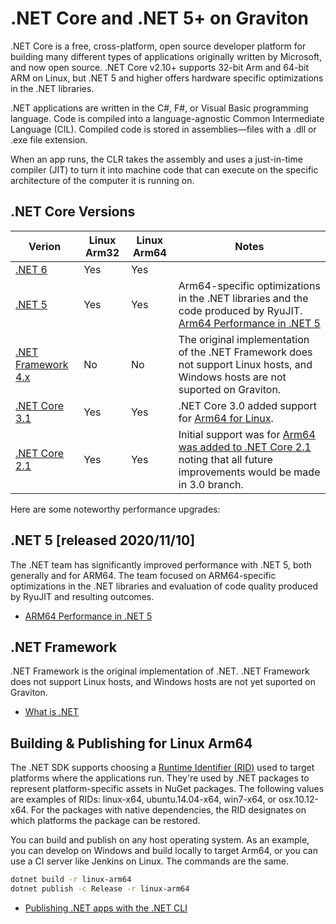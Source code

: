 # .NET Core and .NET 5+ on Graviton

.NET Core is a free, cross-platform, open source developer platform for building many different types of applications originally written by Microsoft, and now open source. .NET Core v2.10+ supports 32-bit Arm and 64-bit ARM on Linux, but .NET 5 and higher offers hardware specific optimizations in the .NET libraries.

.NET applications are written in the C#, F#, or Visual Basic programming language. Code is compiled into a language-agnostic Common Intermediate Language (CIL). Compiled code is stored in assemblies—files with a .dll or .exe file extension.

When an app runs, the CLR takes the assembly and uses a just-in-time compiler (JIT) to turn it into machine code that can execute on the specific architecture of the computer it is running on. 

## .NET Core Versions

Verion            | Linux Arm32   | Linux Arm64   | Notes
------------------|-----------|-----------|-------------
[.NET 6](https://dotnet.microsoft.com/download/dotnet/6.0) | Yes | Yes |  
[.NET 5](https://dotnet.microsoft.com/download/dotnet/5.0) | Yes | Yes | Arm64-specific optimizations in the .NET libraries and the code produced by RyuJIT. [Arm64 Performance in .NET 5](https://devblogs.microsoft.com/dotnet/arm64-performance-in-net-5/) 
[.NET Framework 4.x](https://dotnet.microsoft.com/learn/dotnet/what-is-dotnet-framework) | No | No | The original implementation of the .NET Framework does not support Linux hosts, and Windows hosts are not suported on Graviton.
[.NET Core 3.1](https://dotnet.microsoft.com/download/dotnet/3.1) | Yes | Yes | .NET Core 3.0 added support for [Arm64 for Linux](https://docs.microsoft.com/en-us/dotnet/core/whats-new/dotnet-core-3-0#linux-improvements). 
[.NET Core 2.1](https://dotnet.microsoft.com/download/dotnet/2.1) | Yes | Yes | Initial support was for [Arm64 was added to .NET Core 2.1](https://github.com/dotnet/announcements/issues/82) noting that all future improvements would be made in 3.0 branch. 



Here are some noteworthy performance upgrades:

## .NET 5 \[released 2020/11/10\]
The .NET team has significantly improved performance with .NET 5, both generally and for ARM64. The team focused on ARM64-specific optimizations in the .NET libraries and evaluation of code quality produced by RyuJIT and resulting outcomes.

 * [ARM64 Performance in .NET 5](https://devblogs.microsoft.com/dotnet/arm64-performance-in-net-5/)

## .NET Framework 
.NET Framework is the original implementation of .NET. .NET Framework does not support Linux hosts, and Windows hosts are not yet suported on Graviton.

* [What is .NET](https://dotnet.microsoft.com/learn/dotnet/what-is-dotnet)


## Building & Publishing for Linux Arm64
The .NET SDK supports choosing a [Runtime Identifier (RID)](https://docs.microsoft.com/en-us/dotnet/core/rid-catalog) used to target platforms where the applications run. They're used by .NET packages to represent platform-specific assets in NuGet packages. The following values are examples of RIDs: linux-x64, ubuntu.14.04-x64, win7-x64, or osx.10.12-x64. For the packages with native dependencies, the RID designates on which platforms the package can be restored.

You can build and publish on any host operating system. As an example, you can develop on Windows and build locally to target Arm64, or you can use a CI server like Jenkins on Linux. The commands are the same.

```bash
dotnet build -r linux-arm64
dotnet publish -c Release -r linux-arm64
```

* [Publishing .NET apps with the .NET CLI](https://docs.microsoft.com/en-us/dotnet/core/deploying/deploy-with-cli)



